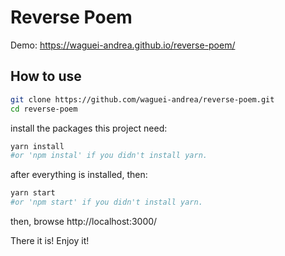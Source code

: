 # Reverse Poem
Demo: https://waguei-andrea.github.io/reverse-poem/
## How to use

```sh
git clone https://github.com/waguei-andrea/reverse-poem.git
cd reverse-poem
```

install the packages this project need:
```sh
yarn install
#or 'npm instal' if you didn't install yarn.
```
after everything is installed, then:
```sh
yarn start
#or 'npm start' if you didn't install yarn.
```

then, browse http://localhost:3000/

There it is! Enjoy it!
